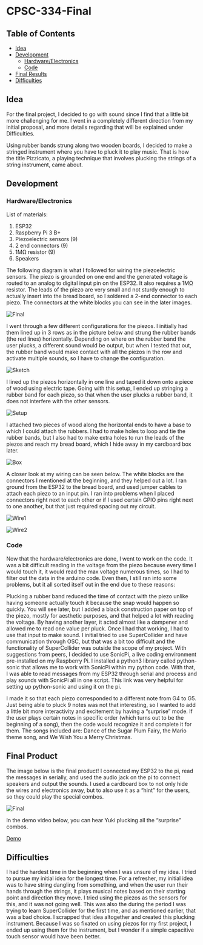 # CPSC-334-Final

## Table of Contents  
* [Idea](#idea)  
* [Development](#development)
  * [Hardware/Electronics](#hardware)
  * [Code](#code)
* [Final Results](#final)
* [Difficulties](#difficulties)

<a name="idea"/>

## Idea

For the final project, I decided to go with sound since I find that a little bit more challenging for me. I went in a completely different direction from my initial proposal, and more details regarding that will be explained under Difficulties. 

Using rubber bands strung along two wooden boards, I decided to make a stringed instrument where you have to pluck it to play music. That is how the title Pizzicato, a playing technique that involves plucking the strings of a string instrument, came about.

<a name="development"/>

## Development

<a name="hardware"/>

### Hardware/Electronics

List of materials:
1. ESP32
2. Raspberry Pi 3 B+
3. Piezoelectric sensors (9)
4. 2 end connectors (9)
5. 1MΩ resistor (9)
6. Speakers

The following diagram is what I followed for wiring the piezoelectric sensors. The piezo is grounded on one end and the generated voltage is routed to an analog to digital input pin on the ESP32. It also requires a 1MΩ resistor. The leads of the piezo are very small and not sturdy enough to actually insert into the bread board, so I soldered a 2-end connector to each piezo. The connectors at the white blocks you can see in the later images.

![Final](/images/example.png)

I went through a few different configurations for the piezos. I initially had them lined up in 3 rows as in the picture below and strung the rubber bands (the red lines) horizontally. Depending on where on the rubber band the user plucks, a different sound would be output, but when I tested that out, the rubber band would make contact with all the piezos in the row and activate multiple sounds, so I have to change the configuration. 

![Sketch](/images/sketch.jpg)

I lined up the piezos horizontally in one line and taped it down onto a piece of wood using electric tape. Going with this setup, I ended up stringing a rubber band for each piezo, so that when the user plucks a rubber band, it does not interfere with the other sensors.

![Setup](/images/IMG_0662.jpg)

I attached two pieces of wood along the horizontal ends to have a base to which I could attach the rubbers. I had to make holes to loop and tie the rubber bands, but I also had to make extra holes to run the leads of the piezos and reach my bread board, which I hide away in my cardboard box later.

![Box](/images/IMG_0666.jpg)

A closer look at my wiring can be seen below. The white blocks are the connectors I mentioned at the beginning, and they helped out a lot. I ran ground from the ESP32 to the bread board, and used jumper cables to attach each piezo to an input pin. I ran into problems when I placed connectors right next to each other or if I used certain GPIO pins right next to one another, but that just required spacing out my circuit.

![Wire1](/images/IMG_0663.jpg)

![Wire2](/images/IMG_0664.jpg)

<a name="code"/>

### Code

Now that the hardware/electronics are done, I went to work on the code. It was a bit difficult reading in the voltage from the piezo because every time I would touch it, it would read the max voltage numerous times, so I had to filter out the data in the arduino code. Even then, I still ran into some problems, but it all sorted itself out in the end due to these reasons:

Plucking a rubber band reduced the time of contact with the piezo unlike having someone actually touch it because the snap would happen so quickly.
You will see later, but I added a black construction paper on top of the piezo, mostly for aesthetic purposes, and that helped a lot with reading the voltage. By having another layer, it acted almost like a dampener and allowed me to read one value per pluck.
Once I had that working, I had to use that input to make sound. I initial tried to use SuperCollider and have communication through OSC, but that was a bit too difficult and the functionality of SuperCollider was outside the scope of my project. With suggestions from peers, I decided to use SonicPi, a live coding environment pre-installed on my Raspberry Pi. I installed a python3 library called python-sonic that allows me to work with SonicPi within my python code. With that, I was able to read messages from my ESP32 through serial and process and play sounds with SonicPi all in one script. This link was very helpful for setting up python-sonic and using it on the pi.

I made it so that each piezo corresponded to a different note from G4 to G5. Just being able to pluck 9 notes was not that interesting, so I wanted to add a little bit more interactivity and excitement by having a “surprise” mode. If the user plays certain notes in specific order (which turns out to be the beginning of a song), then the code would recognize it and complete it for them. The songs included are: Dance of the Sugar Plum Fairy, the Mario theme song, and We Wish You a Merry Christmas.

<a name="final"/>

## Final Product 

The image below is the final product! I connected my ESP32 to the pi, read the messages in serially, and used the audio jack on the pi to connect speakers and output the sounds. I used a cardboard box to not only hide the wires and electronics away, but to also use it as a “hint” for the users, so they could play the special combos.

![Final](/images/IMG_0667.jpg)

In the demo video below, you can hear Yuki plucking all the “surprise” combos.

[Demo](https://www.youtube.com/watch?v=Ztg3LrGs4-8)

<a name="difficulties"/>

## Difficulties

I had the hardest time in the beginning when I was unsure of my idea. I tried to pursue my initial idea for the longest time. For a refresher, my initial idea was to have string dangling from something, and when the user run their hands through the strings, it plays musical notes based on their starting point and direction they move. I tried using the piezos as the sensors for this, and it was not going well. This was also the during the period I was trying to learn SuperCollider for the first time, and as mentioned earlier, that was a bad choice. I scrapped that idea altogether and created this plucking instrument. Because I was so fixated on using piezos for my first project, I ended up using them for the instrument, but I wonder if a simple capacitive touch sensor would have been better.

